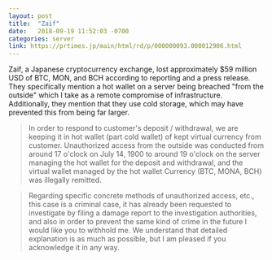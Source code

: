 ```yaml
---
layout: post
title:  "Zaif"
date:   2018-09-19 11:52:03 -0700
categories: server
link: https://prtimes.jp/main/html/rd/p/000000093.000012906.html
---
```

Zaif, a Japanese cryptocurrency exchange, lost approximately $59 million USD of BTC, MON, and BCH according to reporting and a press release. They specifically mention a hot wallet on a server being breached "from the outside" which I take as a remote compromise of infrastructure. Additionally, they mention that they use cold storage, which may have prevented this from being far larger.

> In order to respond to customer's deposit / withdrawal, we are keeping it in hot wallet (part cold wallet) of kept virtual currency from customer. Unauthorized access from the outside was conducted from around 17 o'clock on July 14, 1900 to around 19 o'clock on the server managing the hot wallet for the deposit and withdrawal, and the virtual wallet managed by the hot wallet Currency (BTC, MONA, BCH) was illegally remitted.

>Regarding specific concrete methods of unauthorized access, etc., this case is a criminal case, it has already been requested to investigate by filing a damage report to the investigation authorities, and also in order to prevent the same kind of crime in the future I would like you to withhold me. We understand that detailed explanation is as much as possible, but I am pleased if you acknowledge it in any way.
